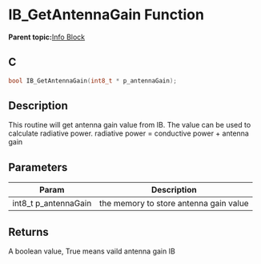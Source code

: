 # IB\_GetAntennaGain Function

**Parent topic:**[Info Block](GUID-96F08F37-E558-49D3-9B97-9A086896263A.md)

## C

```c
bool IB_GetAntennaGain(int8_t * p_antennaGain);
```

## Description

This routine will get antenna gain value from IB. The value can be used to calculate radiative power. radiative power = conductive power + antenna gain

## Parameters

|Param|Description|
|-----|-----------|
|int8\_t p\_antennaGain|the memory to store antenna gain value|

## Returns

A boolean value, True means vaild antenna gain IB

